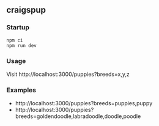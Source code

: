 ## craigspup

### Startup

```
npm ci
npm run dev
```

### Usage

Visit http://localhost:3000/puppies?breeds=x,y,z

### Examples

- http://localhost:3000/puppies?breeds=puppies,puppy
- http://localhost:3000/puppies?breeds=goldendoodle,labradoodle,doodle,poodle

